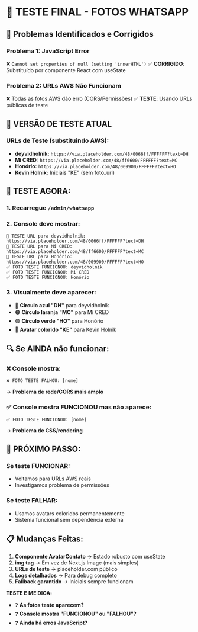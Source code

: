# 🔧 TESTE FINAL - FOTOS WHATSAPP

## 🚨 **Problemas Identificados e Corrigidos**

### **Problema 1: JavaScript Error**
❌ `Cannot set properties of null (setting 'innerHTML')`
✅ **CORRIGIDO**: Substituído por componente React com useState

### **Problema 2: URLs AWS Não Funcionam**
❌ Todas as fotos AWS dão erro (CORS/Permissões)
✅ **TESTE**: Usando URLs públicas de teste

## 🧪 **VERSÃO DE TESTE ATUAL**

### **URLs de Teste (substituindo AWS):**
- **deyvidholnik:** `https://via.placeholder.com/48/0066ff/FFFFFF?text=DH`
- **Mi CRED:** `https://via.placeholder.com/48/ff6600/FFFFFF?text=MC`  
- **Honório:** `https://via.placeholder.com/48/009900/FFFFFF?text=HO`
- **Kevin Holnik:** Iniciais "KE" (sem foto_url)

## 🎯 **TESTE AGORA:**

### **1. Recarregue `/admin/whatsapp`**

### **2. Console deve mostrar:**
```
🧪 TESTE URL para deyvidholnik: https://via.placeholder.com/48/0066ff/FFFFFF?text=DH
🧪 TESTE URL para Mi CRED: https://via.placeholder.com/48/ff6600/FFFFFF?text=MC
🧪 TESTE URL para Honório: https://via.placeholder.com/48/009900/FFFFFF?text=HO
✅ FOTO TESTE FUNCIONOU: deyvidholnik
✅ FOTO TESTE FUNCIONOU: Mi CRED  
✅ FOTO TESTE FUNCIONOU: Honório
```

### **3. Visualmente deve aparecer:**
- 🔵 **Círculo azul "DH"** para deyvidholnik
- 🟠 **Círculo laranja "MC"** para Mi CRED  
- 🟢 **Círculo verde "HO"** para Honório
- 🎨 **Avatar colorido "KE"** para Kevin Holnik

## 🔍 **Se AINDA não funcionar:**

### **❌ Console mostra:**
```
❌ FOTO TESTE FALHOU: [nome]
```
→ **Problema de rede/CORS mais amplo**

### **✅ Console mostra FUNCIONOU mas não aparece:**
```
✅ FOTO TESTE FUNCIONOU: [nome]
```
→ **Problema de CSS/rendering**

## 🚀 **PRÓXIMO PASSO:**

### **Se teste FUNCIONAR:**
- Voltamos para URLs AWS reais
- Investigamos problema de permissões

### **Se teste FALHAR:**
- Usamos avatars coloridos permanentemente
- Sistema funcional sem dependência externa

## 📋 **Mudanças Feitas:**

1. **Componente AvatarContato** → Estado robusto com useState
2. **img tag** → Em vez de Next.js Image (mais simples)
3. **URLs de teste** → placeholder.com público
4. **Logs detalhados** → Para debug completo
5. **Fallback garantido** → Iniciais sempre funcionam

**TESTE E ME DIGA:**
- ❓ **As fotos teste aparecem?**
- ❓ **Console mostra "FUNCIONOU" ou "FALHOU"?**
- ❓ **Ainda há erros JavaScript?** 
